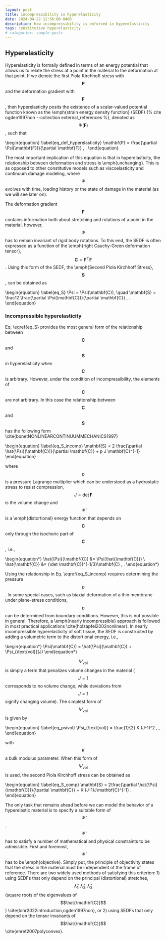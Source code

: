 ```yaml
---
layout: post
title: incompressibility in hyperelasticity
date: 2024-04-22 12:56:00-0400
description: how incompressibility is enforced in hyperelasticity
tags: constitutive hyperelasticity
# categories: sample-posts
---
```

## Hyperelasticity
Hyperelasticity is formally defined in terms of an energy potential that allows us to relate the stress at a point in the material to the deformation at that point. If we denote the first Piola Kirchhoff stress with $$\mathbf{P}$$ and the deformation gradient with $$\mathbf{F}$$, then hyperelasticity posits the existence of a scalar-valued potential function known as the \emph{strain energy density function} (SEDF) {% cite ogden1997non --collection external_references %}, denoted as $$\Psi(\mathbf{F})$$, such that

\begin{equation}
    \label{eq_def_hyperelasticity}
    \mathbf{P} = \frac{\partial \Psi(\mathbf{F})}{\partial \mathbf{F}} \, .
\end{equation}

The most important implication of this equation is that in hyperelasticity, the relationship between deformation and stress is \emph{unchanging}. This is as opposed to other constitutive models such as viscoelasticity and continuum damage modeling, where $$\Psi$$ evolves with time, loading history or the state of damage in the material (as we will see later on).

The deformation gradient $$\mathbf{F}$$ contains information both about stretching and rotations of a point in the material, however, $$\Psi$$ has to remain invariant of rigid body rotations. To this end, the SEDF is often expressed as a function of the \emph{right Cauchy-Green deformation tensor}, $$\mathbf{C} = \mathbf{F}^\top \mathbf{F}$$. Using this form of the SEDF, the \emph{Second Piola Kirchhoff Stress}, $$\mathbf{S}$$, can be obtained as

\begin{equation}
    \label{eq_S}
    \Psi = \Psi(\mathbf{C}), \quad \mathbf{S} = \frac12 \frac{\partial \Psi(\mathbf{C})}{\partial \mathbf{C}} \, .
\end{equation}


### Incompressible hyperelasticity
Eq. \eqref{eq_S} provides the most general form of the relationship between $$\mathbf{C}$$ and $$\mathbf{S}$$ in hyperelasticity when $$\mathbf{C}$$ is arbitrary. However, under the condition of incompressibility, the elements of $$\mathbf{C}$$ are not arbitrary. In this case the relationship between $$\mathbf{C}$$ and $$\mathbf{S}$$ has the following form \cite{bonetNONLINEARCONTINUUMMECHANICS1997}

\begin{equation}
    \label{eq_S_incomp}
    \mathbf{S} = 2 \frac{\partial \hat{\Psi}(\mathbf{C})}{\partial \mathbf{C}} + p J \mathbf{C}^{-1}
\end{equation}

where $$p$$ is a pressure Lagrange multiplier which can be understood as a hydrostatic stress to resist compression, $$J=\det \mathbf{F}$$ is the volume change and $$\hat{\Psi}$$ is a \emph{distortional} energy function that depends on $$\mathbf{C}$$ only through the isochoric part of $$\mathbf{C}$$, i.e.,

\begin{equation*}
    \hat{\Psi}(\mathbf{C}) &= \Psi(\hat{\mathbf{C}}) \\
    \hat{\mathbf{C}} &= (\det \mathbf{C})^{-1/3}\mathbf{C} \, .
\end{equation*}

Using the relationship in Eq. \eqref{eq_S_incomp} requires determining the pressure $$p$$. In some special cases, such as biaxial deformation of a thin membrane under plane-stress conditions, $$p$$ can be determined from boundary conditions. However, this is not possible in general. Therefore, a \emph{nearly incompressible} approach is followed in most practical applications \cite{holzapfel2002nonlinear}. In nearly incompressible hyperelasticity of soft tissue, the SEDF is constructed by adding a volumetric term to the distortional energy, i.e.,

\begin{equation*}
    \Psi(\mathbf{C}) = \hat{\Psi}(\mathbf{C}) + \Psi_{\text{vol}}(J)
\end{equation*}

$$\Psi_{\text{vol}}$$ is simply a term that penalizes volume changes in the material ($$J=1$$ corresponds to no volume change, while deviations from $$J=1$$ signify changing volume). The simplest form of $$\Psi_{\text{vol}}$$ is given by

\begin{equation}
    \label{eq_psivol}
    \Psi_{\text{vol}} = \frac{1}{2} K (J-1)^2 \, ,
\end{equation}

with $$K$$ a bulk modulus parameter. When this form of $$\Psi_{\text{vol}}$$ is used, the second Piola Kirchhoff stress can be obtained as

\begin{equation}
    \label{eq_S_comp}
    \mathbf{S} = 2\frac{\partial \hat{\Psi}(\mathbf{C})}{\partial \mathbf{C}} + K (J-1)J\mathbf{C}^{-1} .
\end{equation}

The only task that remains ahead before we can model the behavior of a hyperelastic material is to specify a suitable form of $$\hat{\Psi}$$. $$\hat{\Psi}$$ has to satisfy a number of mathematical and physical constraints to be admissible. First and foremost, $$\hat{\Psi}$$ has to be \emph{objective}. Simply put, the principle of objectivity states that the stress in the material must be independent of the frame of reference. There are two widely used methods of satisfying this criterion: 1) using SEDFs that only depend on the principal (distortional) stretches, $$\hat{\lambda}_1, \hat{\lambda}_2, \hat{\lambda}_3$$ (square roots of the eigenvalues of $$\hat{\mathbf{C}}$$) \cite{lohr2022introduction,ogden1997non}, or 2) using SEDFs that only depend on the tensor invariants of $$\hat{\mathbf{C}}$$ \cite{ehret2007polyconvex}. 

